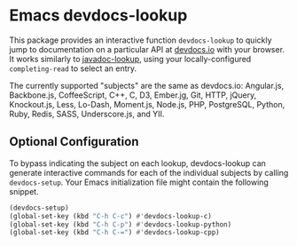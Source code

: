 # Emacs devdocs-lookup

This package provides an interactive function `devdocs-lookup` to
quickly jump to documentation on a particular API at
[devdocs.io](http://devdocs.io/) with your browser. It works similarly
to [javadoc-lookup](https://github.com/skeeto/javadoc-lookup), using
your locally-configured `completing-read` to select an entry.

The currently supported "subjects" are the same as devdocs.io:
Angular.js, Backbone.js, CoffeeScript, C++, C, D3, Ember.jg, Git,
HTTP, jQuery, Knockout.js, Less, Lo-Dash, Moment.js, Node.js, PHP,
PostgreSQL, Python, Ruby, Redis, SASS, Underscore.js, and YII.

## Optional Configuration

To bypass indicating the subject on each lookup, devdocs-lookup can
generate interactive commands for each of the individual subjects by
calling `devdocs-setup`. Your Emacs initialization file might contain
the following snippet.

~~~el
(devdocs-setup)
(global-set-key (kbd "C-h C-c") #'devdocs-lookup-c)
(global-set-key (kbd "C-h C-p") #'devdocs-lookup-python)
(global-set-key (kbd "C-h C-=") #'devdocs-lookup-cpp)
~~~
